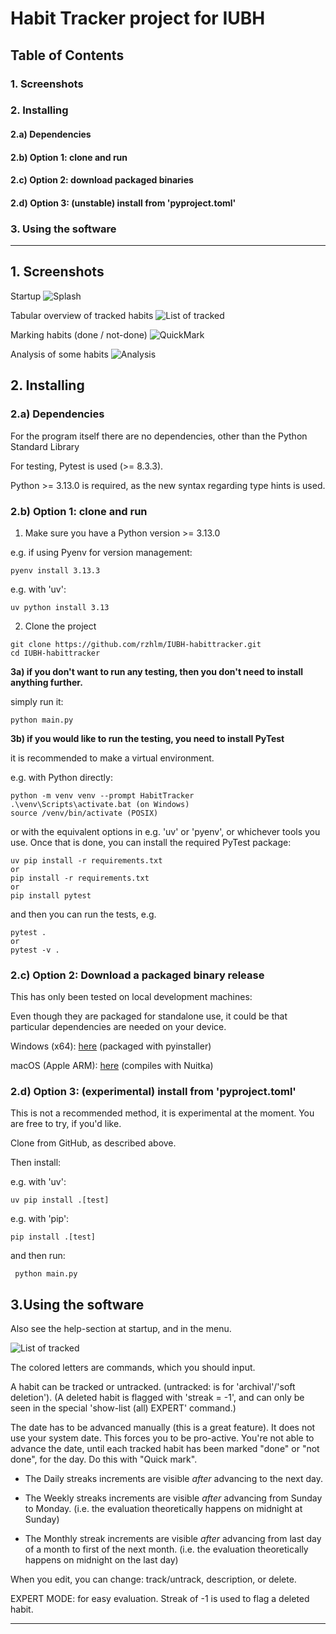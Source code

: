 # Habit Tracker project for IUBH

## Table of Contents

### 1. Screenshots
### 2. Installing
#### 2.a) Dependencies
#### 2.b) Option 1: clone and run
#### 2.c) Option 2: download packaged binaries
#### 2.d) Option 3: (unstable) install from 'pyproject.toml'
### 3. Using the software

---

## 1. Screenshots
Startup
![Splash](./screenshots/splash.png)

Tabular overview of tracked habits
![List of tracked](./screenshots/tracked.png)

Marking habits (done / not-done)
![QuickMark](./screenshots/quickmark.png)

Analysis of some habits
![Analysis](./screenshots/analysis.png)

## 2. Installing

### 2.a) Dependencies
For the program itself there are no dependencies, other than the Python Standard Library

For testing, Pytest is used (>= 8.3.3).

Python >= 3.13.0 is required, as the new syntax regarding type hints is used.

### 2.b) Option 1: clone and run
1) Make sure you have a Python version >= 3.13.0
   
e.g. if using Pyenv for version management:
 ```
pyenv install 3.13.3
```
e.g. with 'uv':
```
uv python install 3.13
```

2) Clone the project


 ```
git clone https://github.com/rzhlm/IUBH-habittracker.git
cd IUBH-habittracker
 ```
**3a) if you don't want to run any testing, then you don't need to install anything further.**

simply run it:
```
python main.py
```
**3b) if you would like to run the testing, you need to install PyTest**

it is recommended to make a virtual environment.

e.g. with Python directly:
```
python -m venv venv --prompt HabitTracker
.\venv\Scripts\activate.bat (on Windows)
source /venv/bin/activate (POSIX)
```
or with the equivalent options in e.g. 'uv' or 'pyenv', or whichever tools you use.
Once that is done, you can install the required PyTest package:
```
uv pip install -r requirements.txt
or 
pip install -r requirements.txt
or
pip install pytest
```

and then you can run the tests, e.g.
```
pytest .
or
pytest -v .
```


### 2.c) Option 2: Download a packaged binary release
This has only been tested on local development machines: 

Even though they are packaged for standalone use, it could be that particular dependencies are needed on your device.

Windows (x64): [here](https://github.com/rzhlm/IUBH-habittracker/releases/download/v1.0.0/habits-win-x64.exe) (packaged with pyinstaller)

macOS (Apple ARM): [here](https://github.com/rzhlm/IUBH-habittracker/releases/download/v1.0.0/habits-macos-arm-nuitka.bin) (compiles with Nuitka)



### 2.d) Option 3: (experimental) install from 'pyproject.toml'

This is not a recommended method, it is experimental at the moment.
You are free to try, if you'd like.


Clone from GitHub, as described above.

Then install:

e.g. with 'uv': 
```
uv pip install .[test]
```
e.g. with 'pip': 
```
pip install .[test]
```

and then run:
```
 python main.py
```

## 3.Using the software

Also see the help-section at startup, and in the menu.

![List of tracked](./screenshots/tracked.png)
        
The colored letters are commands, which you should input.

A habit can be tracked or untracked.
(untracked: is for 'archival'/'soft deletion').
(A deleted habit is flagged with 'streak = -1', and can only be
seen in the special 'show-list (all) EXPERT' command.)

The date has to be advanced manually (this is a great feature).
It does not use your system date. This forces you to be pro-active.
You're not able to advance the date, until each tracked habit has
been marked "done" or "not done", for the day.
Do this with "Quick mark".

- The Daily streaks increments are visible *after* advancing to the next day.

- The Weekly streaks increments are visible *after* advancing from Sunday to Monday.
(i.e. the evaluation theoretically happens on midnight at Sunday)

- The Monthly streak increments are visible *after* advancing from last day of 
a month to first of the next month.
(i.e. the evaluation theoretically happens on midnight on the last day)

When you edit, you can change: track/untrack, description, or delete.

EXPERT MODE: for easy evaluation. Streak of -1 is used
to flag a deleted habit.


---

